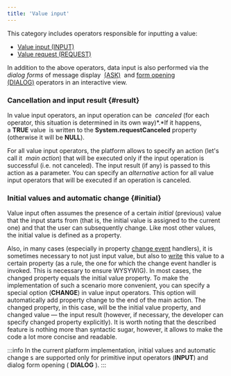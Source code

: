 ```yaml
---
title: 'Value input'
---
```


This category includes operators responsible for inputting a value:

-   [Value input (INPUT)](Primitive_input_INPUT_.md)
-   [Value request (REQUEST)](Value_request_REQUEST_.md)

In addition to the above operators, data input is also performed via the *dialog forms* of message display  [(ASK)](Show_message_MESSAGE_ASK_.md#dialog)  and [form opening (DIALOG)](In_an_interactive_view_SHOW_DIALOG_.md#dialog) operators in an interactive view.

### Cancellation and input result {#result}

In value input operators, an input operation can be  *canceled* (for each operator, this situation is determined in its own way)*.*If it happens, a **TRUE** value  is written to the **System.requestCanceled** property (otherwise it will be **NULL**).

For all value input operators, the platform allows to specify an action (let's call it  *main action*) that will be executed only if the input operation is successful (i.e. not canceled). The input result (if any) is passed to this action as a parameter. You can specify an *alternative* action for all value input operators that will be executed if an operation is canceled.

### Initial values and automatic change {#initial}

Value input often assumes the presence of a certain *initial* (previous) value that the input starts from (that is, the initial value is assigned to the current one) and that the user can subsequently change. Like most other values, the initial value is defined as a property.

Also, in many cases (especially in property [change event](Form_events.md#property-broken) handlers), it is sometimes necessary to not just input value, but also to [write](Property_change_CHANGE_.md) this value to a certain property (as a rule, the one for which the change event handler is invoked. This is necessary to ensure WYSYWIG). In most cases, the changed property equals the initial value property. To make the implementation of such a scenario more convenient, you can specify a special option (**CHANGE**) in value input operators. This option will automatically add property change to the end of the main action. The changed property, in this case, will be the initial value property, and changed value — the input result (however, if necessary, the developer can specify changed property explicitly). It is worth noting that the described feature is nothing more than syntactic sugar, however, it allows to make the code a lot more concise and readable.


:::info
In the current platform implementation, initial values and automatic change s are supported only for primitive input operators (**INPUT**) and dialog form opening ( **DIALOG** ).
:::
